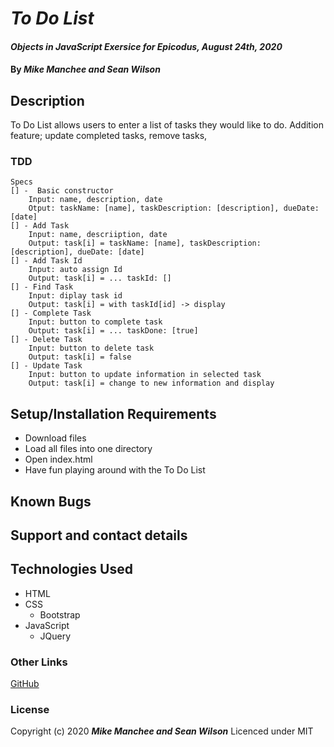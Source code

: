 # _To Do List_

#### _Objects in JavaScript Exersice for Epicodus, August 24th, 2020_

#### By _**Mike Manchee and Sean Wilson**_

## Description

To Do List allows users to enter a list of tasks they would like to do. Addition feature; update completed tasks, remove tasks, 

### TDD
	Specs
	[] -  Basic constructor
		Input: name, description, date
		Otput: taskName: [name], taskDescription: [description], dueDate: [date]
	[] - Add Task 
		Input: name, descriiption, date
		Output: task[i] = taskName: [name], taskDescription: [description], dueDate: [date]
	[] - Add Task Id
		Input: auto assign Id
		Output: task[i] = ... taskId: []
	[] - Find Task
		Input: diplay task id
		Output: task[i] = with taskId[id] -> display
	[] - Complete Task
		Input: button to complete task
		Output: task[i] = ... taskDone: [true]
	[] - Delete Task
		Input: button to delete task
		Output: task[i] = false
	[] - Update Task
		Input: button to update information in selected task
		Output: task[i] = change to new information and display
	
## Setup/Installation Requirements

* Download files
* Load all files into one directory
* Open index.html
* Have fun playing around with the To Do List

## Known Bugs


## Support and contact details


## Technologies Used

* HTML
* CSS
  * Bootstrap
* JavaScript
  * JQuery

### Other Links
[GitHub](https://github.com/mmanchee)

### License

Copyright (c) 2020 **_Mike Manchee and Sean Wilson_**
Licenced under MIT